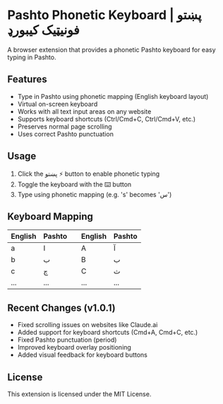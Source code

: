 # Pashto Phonetic Keyboard | پښتو فونیټیک کیبورډ

A browser extension that provides a phonetic Pashto keyboard for easy typing in Pashto.

## Features

- Type in Pashto using phonetic mapping (English keyboard layout)
- Virtual on-screen keyboard
- Works with all text input areas on any website
- Supports keyboard shortcuts (Ctrl/Cmd+C, Ctrl/Cmd+V, etc.)
- Preserves normal page scrolling
- Uses correct Pashto punctuation

## Usage

1. Click the پښتو ⚡ button to enable phonetic typing
2. Toggle the keyboard with the ⌨️ button
3. Type using phonetic mapping (e.g. 's' becomes 'س')

## Keyboard Mapping

| English | Pashto | | English | Pashto |
|---------|--------|-|---------|--------|
| a | ا | | A | آ |
| b | ب | | B | ب |
| c | چ | | C | ث |
| ... | ... | | ... | ... |

## Recent Changes (v1.0.1)

- Fixed scrolling issues on websites like Claude.ai
- Added support for keyboard shortcuts (Cmd+A, Cmd+C, etc.)
- Fixed Pashto punctuation (period)
- Improved keyboard overlay positioning
- Added visual feedback for keyboard buttons

## License

This extension is licensed under the MIT License.
